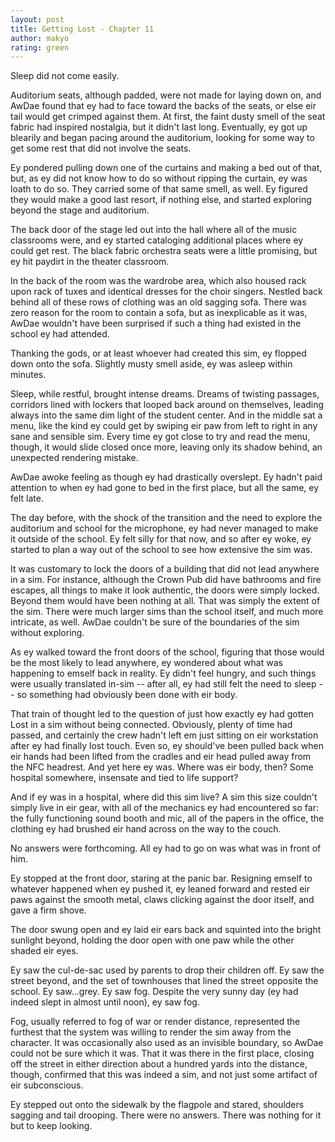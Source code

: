 ```yaml
---
layout: post
title: Getting Lost - Chapter 11
author: makyo
rating: green
---
```


Sleep did not come easily.

Auditorium seats, although padded, were not made for laying down on, and AwDae found that ey had to face toward the backs of the seats, or else eir tail would get crimped against them.  At first, the faint dusty smell of the seat fabric had inspired nostalgia, but it didn't last long.  Eventually, ey got up blearily and began pacing around the auditorium, looking for some way to get some rest that did not involve the seats.

Ey pondered pulling down one of the curtains and making a bed out of that, but, as ey did not know how to do so without ripping the curtain, ey was loath to do so.  They carried some of that same smell, as well.  Ey figured they would make a good last resort, if nothing else, and started exploring beyond the stage and auditorium.

The back door of the stage led out into the hall where all of the music classrooms were, and ey started cataloging additional places where ey could get rest.  The black fabric orchestra seats were a little promising, but ey hit paydirt in the theater classroom.

In the back of the room was the wardrobe area, which also housed rack upon rack of tuxes and identical dresses for the choir singers.  Nestled back behind all of these rows of clothing was an old sagging sofa.  There was zero reason for the room to contain a sofa, but as inexplicable as it was, AwDae wouldn't have been surprised if such a thing had existed in the school ey had attended.

Thanking the gods, or at least whoever had created this sim, ey flopped down onto the sofa.  Slightly musty smell aside, ey was asleep within minutes.

Sleep, while restful, brought intense dreams.  Dreams of twisting passages, corridors lined with lockers that looped back around on themselves, leading always into the same dim light of the student center.  And in the middle sat a menu, like the kind ey could get by swiping eir paw from left to right in any sane and sensible sim.  Every time ey got close to try and read the menu, though, it would slide closed once more, leaving only its shadow behind, an unexpected rendering mistake.

AwDae awoke feeling as though ey had drastically overslept.  Ey hadn't paid attention to when ey had gone to bed in the first place, but all the same, ey felt late.

The day before, with the shock of the transition and the need to explore the auditorium and school for the microphone, ey had never managed to make it outside of the school.  Ey felt silly for that now, and so after ey woke, ey started to plan a way out of the school to see how extensive the sim was.

It was customary to lock the doors of a building that did not lead anywhere in a sim.  For instance, although the Crown Pub did have bathrooms and fire escapes, all things to make it look authentic, the doors were simply locked.  Beyond them would have been nothing at all.  That was simply the extent of the sim.  There were much larger sims than the school itself, and much more intricate, as well.  AwDae couldn't be sure of the boundaries of the sim without exploring.

As ey walked toward the front doors of the school, figuring that those would be the most likely to lead anywhere, ey wondered about what was happening to emself back in reality.  Ey didn't feel hungry, and such things were usually translated in-sim -- after all, ey had still felt the need to sleep -- so something had obviously been done with eir body.

That train of thought led to the question of just how exactly ey had gotten Lost in a sim without being connected.  Obviously, plenty of time had passed, and certainly the crew hadn't left em just sitting on eir workstation after ey had finally lost touch.  Even so, ey should've been pulled back when eir hands had been lifted from the cradles and eir head pulled away from the NFC headrest.  And yet here ey was.  Where was eir body, then?  Some hospital somewhere, insensate and tied to life support?

And if ey was in a hospital, where did this sim live?  A sim this size couldn't simply live in eir gear, with all of the mechanics ey had encountered so far: the fully functioning sound booth and mic, all of the papers in the office, the clothing ey had brushed eir hand across on the way to the couch.

No answers were forthcoming.  All ey had to go on was what was in front of him.

Ey stopped at the front door, staring at the panic bar.  Resigning emself to whatever happened when ey pushed it, ey leaned forward and rested eir paws against the smooth metal, claws clicking against the door itself, and gave a firm shove.

The door swung open and ey laid eir ears back and squinted into the bright sunlight beyond, holding the door open with one paw while the other shaded eir eyes.

Ey saw the cul-de-sac used by parents to drop their children off.  Ey saw the street beyond, and the set of townhouses that lined the street opposite the school.  Ey saw...grey.  Ey saw fog.  Despite the very sunny day (ey had indeed slept in almost until noon), ey saw fog.

Fog, usually referred to fog of war or render distance, represented the furthest that the system was willing to render the sim away from the character.  It was occasionally also used as an invisible boundary, so AwDae could not be sure which it was.  That it was there in the first place, closing off the street in either direction about a hundred yards into the distance, though, confirmed that this was indeed a sim, and not just some artifact of eir subconscious.

Ey stepped out onto the sidewalk by the flagpole and stared, shoulders sagging and tail drooping.  There were no answers.  There was nothing for it but to keep looking.
